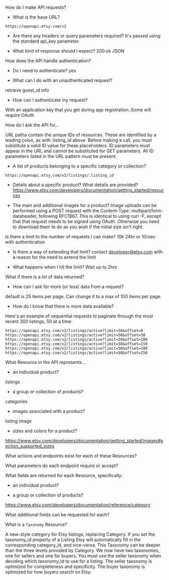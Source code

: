 How do I make API requests?
 
 *  What is the base URL?
   ```
   https://openapi.etsy.com/v2
   ```
 
 * Are there any headers or query parameters required?
  It's passed using the standard api_key parameter.
 
 * What kind of response should I expect?
  200:ok      JSON

How does the API handle authentication?
 
 
 * Do I need to authenticate?
 yes

 * What can I do with an unauthenticated request?
  
retrieve guest_id info

 * How can I authenticate my request?
 
With an application key that you get during app registration..Some will require OAuth

How do I ask the API for...

URL paths contain the unique IDs of resources. These are identified by a leading colon, as with :listing_id above. Before making a call, you must substitute a valid ID value for these placeholders. ID parameters must appear in the URL and cannot be substituted for GET parameters. All ID parameters listed in the URL pattern must be present.

 * A list of products belonging to a specific category or collection?
 ```
 https://openapi.etsy.com/v2/listings/:listing_id
 ```

 * Details about a specific product? What details are provided?
 https://www.etsy.com/developers/documentation/getting_started/resources

 * The main and additional images for a product?
  Image uploads can be performed using a POST request with the Content-Type: multipart/form-dataheader, following RFC1867. This is identical to using curl -F, except that that request needs to be signed using OAuth.
Otherwise you need to download them to do as you wish if the initial size isn't right.

Is there a limit to the number of requests I can make?
10k 24hr or 10/sec with authentication

 * Is there a way of extending that limit?
  contact developer@etsy.com with a reason for the need to extend the limit

 * What happens when I hit the limit?
  Wait up to 2hrs

What if there is a _lot_ of data returned?

 * How can I ask for more (or less) data from a request?
  
default is 25 items per page. Can change it to a max of 100 items per page.

 * How do I know that there is more data available?
 
Here's an example of sequential requests to paginate through the most recent 300 listings, 50 at a time:
```
https://openapi.etsy.com/v2/listings/active?limit=50&offset=0
https://openapi.etsy.com/v2/listings/active?limit=50&offset=50
https://openapi.etsy.com/v2/listings/active?limit=50&offset=100
https://openapi.etsy.com/v2/listings/active?limit=50&offset=150
https://openapi.etsy.com/v2/listings/active?limit=50&offset=200
https://openapi.etsy.com/v2/listings/active?limit=50&offset=250
```

What Resource in the API represents...
 
 * an individual product?
 
listings
 
 * a group or collection of products?
 
categories
 
 * images associated with a product?
 
listing image

 * sizes and colors for a product?
 
https://www.etsy.com/developers/documentation/getting_started/images#section_supported_sizes


What actions and endpoints exist for each of these Resources?



What parameters do each endpoint require or accept?


What fields are returned for each Resource, specifically:


 * an individual product?



 * a group or collection of products?

https://www.etsy.com/developers/documentation/reference/category

What _additional_ fields can be requested for each?


What is a `Taxonomy` Resource?

A new-style category for Etsy listings, replacing Category. If you set the taxonomy_id property of a Listing Etsy will automatically fill in the corresponding category_id, and vice-versa. This Taxonomy can be deeper than the three levels provided by Category. We now have two taxonomies, one for sellers and one for buyers. You must use the seller taxonomy when deciding which taxonomy_id to use for a listing. The seller taxonomy is optimized for completeness and specificity. The buyer taxonomy is optimized for how buyers search on Etsy.
